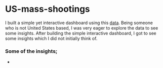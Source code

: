 # US-mass-shootings
I built a simple yet interactive dashboard using this [data](https://www.kaggle.com/datasets/hemil26/mass-shootings-in-united-states-20182022). Being someone who is not United States based, I was very eager to explore the data to see some insights. After building the simple interactive dashboard, I got to see some insights which I did not initially think of.

### Some of the insights;
* 
